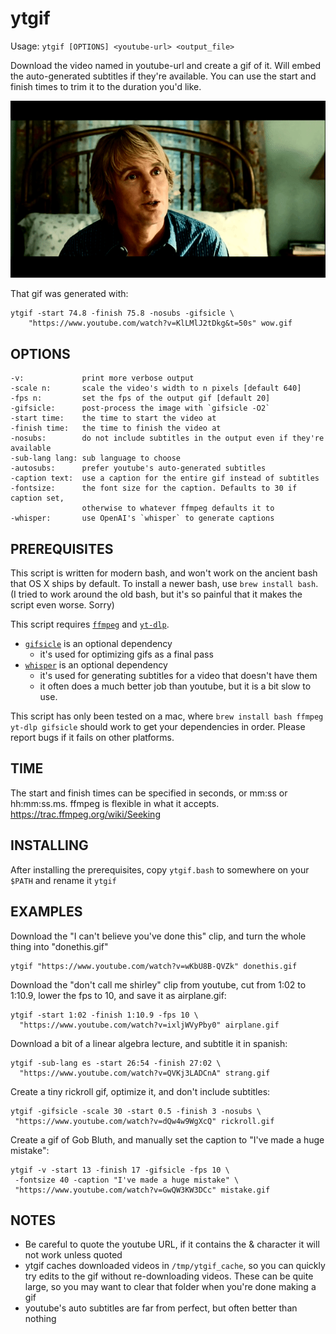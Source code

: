 # ytgif

Usage: `ytgif [OPTIONS] <youtube-url> <output_file>`

Download the video named in youtube-url and create a gif of it. Will embed the auto-generated subtitles if they're available. You can use the start and finish times to trim it to the duration you'd like.

![](https://github.com/llimllib/ytgif/blob/main/wow.gif?raw=true)

That gif was generated with:

```shell
ytgif -start 74.8 -finish 75.8 -nosubs -gifsicle \
    "https://www.youtube.com/watch?v=KlLMlJ2tDkg&t=50s" wow.gif
```

## OPTIONS

```
-v:             print more verbose output
-scale n:       scale the video's width to n pixels [default 640]
-fps n:         set the fps of the output gif [default 20]
-gifsicle:      post-process the image with `gifsicle -O2`
-start time:    the time to start the video at
-finish time:   the time to finish the video at
-nosubs:        do not include subtitles in the output even if they're available
-sub-lang lang: sub language to choose
-autosubs:      prefer youtube's auto-generated subtitles
-caption text:  use a caption for the entire gif instead of subtitles
-fontsize:      the font size for the caption. Defaults to 30 if caption set,
                otherwise to whatever ffmpeg defaults it to
-whisper:       use OpenAI's `whisper` to generate captions
```

## PREREQUISITES

This script is written for modern bash, and won't work on the ancient bash that OS X ships by default. To install a newer bash, use `brew install bash`. (I tried to work around the old bash, but it's so painful that it makes the script even worse. Sorry)

This script requires [`ffmpeg`](https://ffmpeg.org/) and [`yt-dlp`](https://github.com/yt-dlp/yt-dlp).

- [`gifsicle`](https://www.lcdf.org/gifsicle/) is an optional dependency
  - it's used for optimizing gifs as a final pass
- [`whisper`](https://github.com/openai/whisper#setup) is an optional dependency
  - it's used for generating subtitles for a video that doesn't have them
  - it often does a much better job than youtube, but it is a bit slow to use.

This script has only been tested on a mac, where `brew install bash ffmpeg yt-dlp gifsicle` should work to get your dependencies in order. Please report bugs if it fails on other platforms.

## TIME

The start and finish times can be specified in seconds, or mm:ss or hh:mm:ss.ms. ffmpeg is flexible in what it accepts. https://trac.ffmpeg.org/wiki/Seeking

## INSTALLING

After installing the prerequisites, copy `ytgif.bash` to somewhere on your `$PATH` and rename it `ytgif`

## EXAMPLES

Download the "I can't believe you've done this" clip, and turn the whole thing into "donethis.gif"

    ytgif "https://www.youtube.com/watch?v=wKbU8B-QVZk" donethis.gif

Download the "don't call me shirley" clip from youtube, cut from 1:02 to 1:10.9, lower the fps to 10, and save it as airplane.gif:

    ytgif -start 1:02 -finish 1:10.9 -fps 10 \
      "https://www.youtube.com/watch?v=ixljWVyPby0" airplane.gif

Download a bit of a linear algebra lecture, and subtitle it in spanish:

    ytgif -sub-lang es -start 26:54 -finish 27:02 \
      "https://www.youtube.com/watch?v=QVKj3LADCnA" strang.gif

Create a tiny rickroll gif, optimize it, and don't include subtitles:

    ytgif -gifsicle -scale 30 -start 0.5 -finish 3 -nosubs \
     "https://www.youtube.com/watch?v=dQw4w9WgXcQ" rickroll.gif

Create a gif of Gob Bluth, and manually set the caption to "I've made a huge
mistake":

    ytgif -v -start 13 -finish 17 -gifsicle -fps 10 \
     -fontsize 40 -caption "I've made a huge mistake" \
     "https://www.youtube.com/watch?v=GwQW3KW3DCc" mistake.gif

## NOTES

- Be careful to quote the youtube URL, if it contains the & character it will not work unless quoted
- ytgif caches downloaded videos in `/tmp/ytgif_cache`, so you can quickly try edits to the gif without re-downloading videos. These can be quite large, so you may want to clear that folder when you're done making a gif
- youtube's auto subtitles are far from perfect, but often better than nothing
